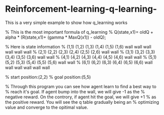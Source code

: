 # Reinforcement-learning-q-learning-

This is a very simple example to show how q_learning works

% This is the most important formula of q_learning
% Q(state,x1)=  oldQ + alpha * (R(state,x1)+ (gamma * MaxQ(x1)) - oldQ);

% Here is state information
% (1,1) (1,2) (1,3) (1,4) (1,5) (1,6)     wall wall wall wall wall wall
% (2,1) (2,2) (2,3) (2,4) (2,5) (2,6)     wall                     wall
% (3,1) (3,2) (3,3) (3,4) (3,5) (3,6)     wall                     wall
% (4,1) (4,2) (4,3) (4,4) (4,5) (4,6)     wall                     wall
% (5,1) (5,2) (5,3) (5,4) (5,5) (5,6)     wall                     wall
% (6,1) (6,2) (6,3) (6,4) (6,5) (6,6)     wall wall wall wall wall wall

% start position:(2,2)
% goal  position:(5,5)

% Through this program you can see how agent learn to find a best way to
% reach it's goal. If agent bump into the wall, we will give -1 as the
% negative reward. On the controry, if agent hit the goal, we will give +1
% as the positive reward. You will see the q table gradually being an
% optimizing value and converge to the opitimal value.
